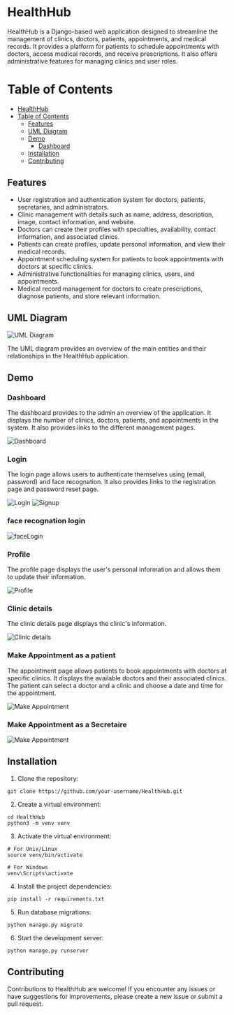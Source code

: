 # HealthHub

HealthHub is a Django-based web application designed to streamline the management of clinics, doctors, patients, appointments, and medical records. It provides a platform for patients to schedule appointments with doctors, access medical records, and receive prescriptions. It also offers administrative features for managing clinics and user roles.

# Table of Contents

- [HealthHub](#healthhub)
- [Table of Contents](#table-of-contents)
  - [Features](#features)
  - [UML Diagram](#uml-diagram)
  - [Demo](#demo)
    - [Dashboard](#dashboard)
  - [Installation](#installation)
  - [Contributing](#contributing)

## Features

- User registration and authentication system for doctors, patients, secretaries, and administrators.
- Clinic management with details such as name, address, description, image, contact information, and website.
- Doctors can create their profiles with specialties, availability, contact information, and associated clinics.
- Patients can create profiles, update personal information, and view their medical records.
- Appointment scheduling system for patients to book appointments with doctors at specific clinics.
- Administrative functionalities for managing clinics, users, and appointments.
- Medical record management for doctors to create prescriptions, diagnose patients, and store relevant information.

## UML Diagram

![UML Diagram](uml/myapp_models.png)

The UML diagram provides an overview of the main entities and their relationships in the HealthHub application.

## Demo

### Dashboard

The dashboard provides to the admin an overview of the application. It displays the number of clinics, doctors, patients, and appointments in the system. It also provides links to the different management pages.

![Dashboard](img_git/Dashboard.png)

### Login

The login page allows users to authenticate themselves using (email, password) and face recognation. It also provides links to the registration page and password reset page.

![Login](img_git/sign_in.png)
![Signup](img_git/Sign_up.png)

### face recognation login

![faceLogin](img_git/face_recognation_login.png)

### Profile

The profile page displays the user's personal information and allows them to update their information.

![Profile](img_git/Profile.png)

### Clinic  details

The clinic details page displays the clinic's information.

![Clinic details](img_git/clinique_details.png)


### Make Appointment as a patient

The appointment page allows patients to book appointments with doctors at specific clinics. It displays the available doctors and their associated clinics. The patient can select a doctor and a clinic and choose a date and time for the appointment.

![Make Appointment](img_git/appointment_as_Patient.png)

### Make Appointment as a Secretaire

![Make Appointment](img_git/appointment_as_Secretaire.png)

## Installation

1. Clone the repository:

```shell
git clone https://github.com/your-username/HealthHub.git
```

2. Create a virtual environment:

```shell
cd HealthHub
python3 -m venv venv
```

3. Activate the virtual environment:

```shell
# For Unix/Linux
source venv/bin/activate

# For Windows
venv\Scripts\activate

```

4. Install the project dependencies:

```shell
pip install -r requirements.txt
```

5. Run database migrations:

```shell
python manage.py migrate
```

6. Start the development server:

```shell
python manage.py runserver
```

## Contributing

Contributions to HealthHub are welcome! If you encounter any issues or have suggestions for improvements, please create a new issue or submit a pull request.
